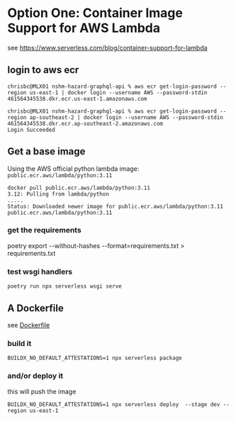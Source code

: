 # Option One: Container Image Support for AWS Lambda

see https://www.serverless.com/blog/container-support-for-lambda



## login to aws ecr

```
chrisbc@MLX01 nshm-hazard-graphql-api % aws ecr get-login-password --region us-east-1 | docker login --username AWS --password-stdin 461564345538.dkr.ecr.us-east-1.amazonaws.com

chrisbc@MLX01 nshm-hazard-graphql-api % aws ecr get-login-password --region ap-southeast-2 | docker login --username AWS --password-stdin 461564345538.dkr.ecr.ap-southeast-2.amazonaws.com
Login Succeeded
```

## Get a base image

Using the AWS official python lambda image: `public.ecr.aws/lambda/python:3.11`

```
docker pull public.ecr.aws/lambda/python:3.11
3.12: Pulling from lambda/python
.....
Status: Downloaded newer image for public.ecr.aws/lambda/python:3.11
public.ecr.aws/lambda/python:3.11
```

### get the requirements
poetry export --without-hashes --format=requirements.txt > requirements.txt

### test wsgi handlers

`poetry run npx serverless wsgi serve`

## A Dockerfile

see [Dockerfile](./Dockerfile)

### build it

`BUILDX_NO_DEFAULT_ATTESTATIONS=1 npx serverless package`

### and/or deploy it

this will push the image

`BUILDX_NO_DEFAULT_ATTESTATIONS=1 npx serverless deploy  --stage dev --region us-east-1`